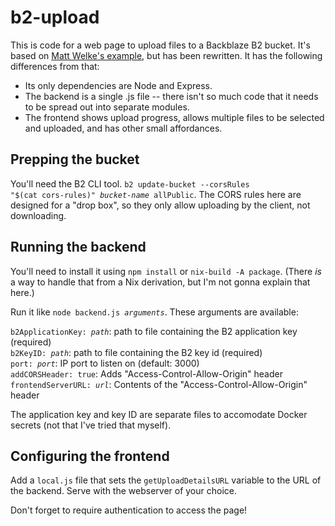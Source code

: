 b2-upload
=====

This is code for a web page to upload files to a Backblaze B2 bucket.  It's based on [Matt Welke's example](https://github.com/mattwelke/upload-file-to-backblaze-b2-from-browser-example), but has been rewritten.  It has the following differences from that:

- Its only dependencies are Node and Express.
- The backend is a single .js file -- there isn't so much code that it needs to be spread out into separate modules.
- The frontend shows upload progress, allows multiple files to be selected and uploaded, and has other small affordances.

Prepping the bucket
-----

You'll need the B2 CLI tool.  <code>b2 update-bucket --corsRules "$(cat cors-rules)" <i>bucket-name</i> allPublic</code>.  The CORS rules here are designed for a "drop box", so they only allow uploading by the client, not downloading.

Running the backend
-----

You'll need to install it using `npm install` or `nix-build -A package`.  (There *is* a way to handle that from a Nix derivation, but I'm not gonna explain that here.)

Run it like <code>node backend.js <i>arguments</i></code>.  These arguments are available:

<code>b2ApplicationKey: <i>path</i></code>: path to file containing the B2 application key (required)  
<code>b2KeyID: <i>path</i></code>: path to file containing the B2 key id (required)  
<code>port: <i>port</i></code>: IP port to listen on (default: 3000)  
<code>addCORSHeader: true</code>: Adds "Access-Control-Allow-Origin" header  
<code>frontendServerURL: <i>url</i></code>: Contents of the "Access-Control-Allow-Origin" header

The application key and key ID are separate files to accomodate Docker secrets (not that I've tried that myself).

Configuring the frontend
-----

Add a `local.js` file that sets the `getUploadDetailsURL` variable to the URL of the backend.  Serve with the webserver of your choice.

Don't forget to require authentication to access the page!


